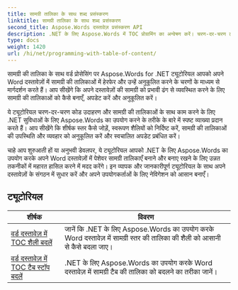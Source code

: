 ```yaml
---
title: सामग्री तालिका के साथ शब्द प्रसंस्करण
linktitle: सामग्री तालिका के साथ शब्द प्रसंस्करण
second_title: Aspose.Words दस्तावेज़ प्रसंस्करण API
description: .NET के लिए Aspose.Words में TOC प्रोग्रामिंग का अन्वेषण करें। चरण-दर-चरण ट्यूटोरियल और C# कोड उदाहरणों के साथ अपने Word दस्तावेज़ों में सामग्री की तालिकाएँ बनाना और उनमें हेरफेर करना सीखें।
type: docs
weight: 1420
url: /hi/net/programming-with-table-of-content/
---
```

सामग्री की तालिका के साथ वर्ड प्रोसेसिंग पर Aspose.Words for .NET ट्यूटोरियल आपको अपने Word दस्तावेज़ों में सामग्री की तालिकाओं में हेरफेर और उन्हें अनुकूलित करने के चरणों के माध्यम से मार्गदर्शन करते हैं। आप सीखेंगे कि अपने दस्तावेज़ों की सामग्री को प्रभावी ढंग से व्यवस्थित करने के लिए सामग्री की तालिकाओं को कैसे बनाएँ, अपडेट करें और अनुकूलित करें।

ये ट्यूटोरियल चरण-दर-चरण कोड उदाहरण और सामग्री की तालिकाओं के साथ काम करने के लिए .NET सुविधाओं के लिए Aspose.Words का उपयोग करने के तरीके के बारे में स्पष्ट व्याख्या प्रदान करते हैं। आप सीखेंगे कि शीर्षक स्तर कैसे जोड़ें, स्वरूपण शैलियों को निर्दिष्ट करें, सामग्री की तालिकाओं की उपस्थिति और व्यवहार को अनुकूलित करें और स्वचालित अपडेट प्रबंधित करें।

चाहे आप शुरुआती हों या अनुभवी डेवलपर, ये ट्यूटोरियल आपको .NET के लिए Aspose.Words का उपयोग करके अपने Word दस्तावेज़ों में पेशेवर सामग्री तालिकाएँ बनाने और बनाए रखने के लिए उन्नत तकनीकों में महारत हासिल करने में मदद करेंगे। इन व्यापक और जानकारीपूर्ण ट्यूटोरियल के साथ अपने दस्तावेज़ों के संगठन में सुधार करें और अपने उपयोगकर्ताओं के लिए नेविगेशन को आसान बनाएँ।

 ## ट्यूटोरियल
| शीर्षक | विवरण |
| --- | --- |
| [वर्ड दस्तावेज़ में TOC शैली बदलें](./change-style-of-toc-level/) | जानें कि .NET के लिए Aspose.Words का उपयोग करके Word दस्तावेज़ में सामग्री स्तर की तालिका की शैली को आसानी से कैसे बदला जाए। |
| [वर्ड दस्तावेज़ में TOC टैब स्टॉप बदलें](./change-toc-tab-stops/) | .NET के लिए Aspose.Words का उपयोग करके Word दस्तावेज़ में सामग्री टैब की तालिका को बदलने का तरीका जानें। |